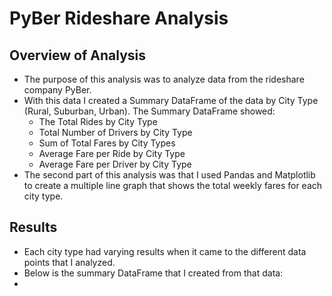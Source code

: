 # PyBer Rideshare Analysis
## Overview of Analysis
* The purpose of this analysis was to analyze data from the rideshare company PyBer.
* With this data I created a Summary DataFrame of the data by City Type (Rural, Suburban, Urban).  The Summary DataFrame showed:
  * The Total Rides by City Type
  * Total Number of Drivers by City Type
  * Sum of Total Fares by City Types
  * Average Fare per Ride by City Type
  * Average Fare per Driver by City Type
* The second part of this analysis was that I used Pandas and Matplotlib to create a multiple line graph that shows the total weekly fares for each city type.
## Results
* Each city type had varying results when it came to the different data points that I analyzed.
* Below is the summary DataFrame that I created from that data:
* 
